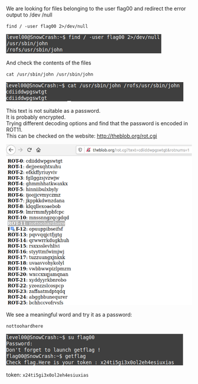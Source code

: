 We are looking for files belonging to the user flag00
and redirect the error output to /dev /null

    find / -user flag00 2>/dev/null

![img.png](img/find.png)

And check the contents of the files

    cat /usr/sbin/john /usr/sbin/john

![img_1.png](img/cat.png)

This text is not suitable as a password.  
It is probably encrypted.  
Trying different decoding options and find that the password is encoded in ROT11.  
This can be checked on the website: http://theblob.org/rot.cgi

![img.png](img/rot.png)

We see a meaningful word and try it as a password: 
    
    nottoohardhere

![img_1.png](img/setpass.png)

token: `x24ti5gi3x0ol2eh4esiuxias`